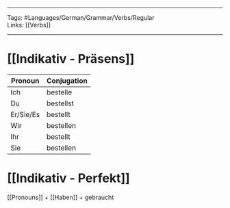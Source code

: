 ___
Tags: #Languages/German/Grammar/Verbs/Regular  
Links: [[Verbs]]
___
# [[Indikativ - Präsens]]
Pronoun|Conjugation
------------ | ------------
Ich | bestelle
Du | bestellst
Er/Sie/Es | bestellt
Wir | bestellen
Ihr | bestellt
Sie | bestellen


# [[Indikativ - Perfekt]]
[[Pronouns]] + [[Haben]] + gebraucht